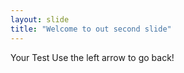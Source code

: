 ```yaml
---
layout: slide
title: "Welcome to out second slide"
---
```

Your Test
Use the left arrow to go back!
